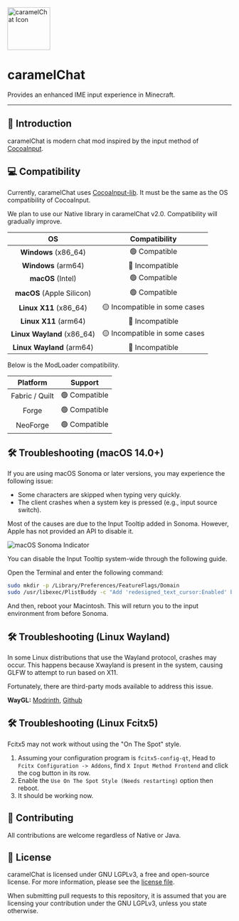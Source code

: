 <img src="common/src/main/resources/icon.png" width="96" alt="caramelChat Icon"/>

# caramelChat
Provides an enhanced IME input experience in Minecraft.

---

## 📕 Introduction
caramelChat is modern chat mod inspired by the input method of [CocoaInput](https://github.com/Axeryok/CocoaInput).

## 💻 Compatibility
Currently, caramelChat uses [CocoaInput-lib](https://github.com/Korea-Minecraft-Forum/CocoaInput-lib).
It must be the same as the OS compatibility of CocoaInput.

We plan to use our Native library in caramelChat v2.0.
Compatibility will gradually improve.

|             OS              |         Compatibility         |
|:---------------------------:|:-----------------------------:|
|    **Windows** (x86_64)     |         🟢 Compatible         |
|     **Windows** (arm64)     |        🔴 Incompatible        |
|      **macOS** (Intel)      |         🟢 Compatible         |
|  **macOS** (Apple Silicon)  |         🟢 Compatible         |
|   **Linux X11** (x86_64)    | 🟡 Incompatible in some cases |
|    **Linux X11** (arm64)    |        🔴 Incompatible        |
| **Linux Wayland** (x86_64)  | 🟡 Incompatible in some cases |
|  **Linux Wayland** (arm64)  |        🔴 Incompatible        |

Below is the ModLoader compatibility.

|    Platform    |    Support    |
|:--------------:|:-------------:|
| Fabric / Quilt | 🟢 Compatible |
|     Forge      | 🟢 Compatible |
|    NeoForge    | 🟢 Compatible |

## 🛠️ Troubleshooting (macOS 14.0+)
If you are using macOS Sonoma or later versions, you may experience the following issue:
- Some characters are skipped when typing very quickly.
- The client crashes when a system key is pressed (e.g., input source switch).

Most of the causes are due to the Input Tooltip added in Sonoma. However, Apple has not provided an API to disable it.

![macOS Sonoma Indicator](https://github.com/LemonCaramel/caramelChat/assets/45729082/e1d34917-1892-4cb6-aa3f-38fdab58fad9)


You can disable the Input Tooltip system-wide through the following guide.

Open the Terminal and enter the following command:
```Bash
sudo mkdir -p /Library/Preferences/FeatureFlags/Domain
sudo /usr/libexec/PlistBuddy -c "Add 'redesigned_text_cursor:Enabled' bool false" /Library/Preferences/FeatureFlags/Domain/UIKit.plist
```
And then, reboot your Macintosh. This will return you to the input environment from before Sonoma.

## 🛠️ Troubleshooting (Linux Wayland)

In some Linux distributions that use the Wayland protocol, crashes may occur.
This happens because Xwayland is present in the system, causing GLFW to attempt to run based on X11.

Fortunately, there are third-party mods available to address this issue.

**WayGL:** [Modrinth](https://modrinth.com/mod/waygl), [Github](https://github.com/wired-tomato/WayGL)

## 🛠️ Troubleshooting (Linux Fcitx5)

Fcitx5 may not work without using the "On The Spot" style.

1. Assuming your configuration program is `fcitx5-config-qt`, Head to `Fcitx Configuration -> Addons`, find `X Input Method Frontend` and click the cog button in its row.
2. Enable the `Use On The Spot Style (Needs restarting)` option then reboot.
3. It should be working now.

## 🚀️ Contributing
All contributions are welcome regardless of Native or Java.

## 📜 License
caramelChat is licensed under GNU LGPLv3, a free and open-source license. For more information, please see the [license file](LICENSE).

When submitting pull requests to this repository, it is assumed that you are licensing your contribution under the
GNU LGPLv3, unless you state otherwise.
